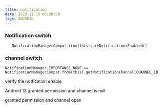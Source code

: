 ```yaml
---
title: notification
date: 2023-11-15 08:30:59
tags: ANDROID
---
```



### Notification switch
```
   NotificationManagerCompat.from(this).areNotificationsEnabled()
```


### channel switch
```
NotificationManager.IMPORTANCE_NONE == NotificationManagerCompat.from(this).getNotificationChannel(CHANNEL_ID)?.importance
```




verify the notfication  enable

Android  13
granted permission and channel is null

granted permission and channel open



